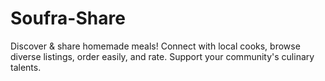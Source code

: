 # Soufra-Share
Discover &amp; share homemade meals! Connect with local cooks, browse diverse listings, order easily, and rate. Support your community's culinary talents.
